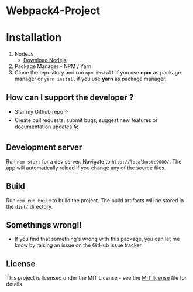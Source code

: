 # Webpack4-Project

# Installation

1.  NodeJs
    - [Download Nodejs](https://nodejs.org/en/download/)
2.  Package Manager - NPM / Yarn
3.  Clone the repository and run `npm install` if you use **npm** as package manager or `yarn install` if you use **yarn** as package manager.

## How can I support the developer ?

* Star my Github repo ⭐
* Create pull requests, submit bugs, suggest new features or documentation updates 🛠

## Development server

Run `npm start` for a dev server. Navigate to `http://localhost:9000/`. The app will automatically reload if you change any of the source files.

## Build

Run `npm run build` to build the project. The build artifacts will be stored in the `dist/` directory.

## Somethings wrong!!

- If you find that something's wrong with this package, you can let me know by raising an issue on the GitHub issue tracker

## License

This project is licensed under the MIT License - see the [MIT license](https://github.com/ikismail/Angular-ShoppingCart/blob/master/LICENSE) file for details
